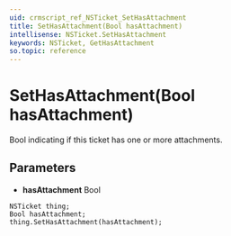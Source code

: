 ```yaml
---
uid: crmscript_ref_NSTicket_SetHasAttachment
title: SetHasAttachment(Bool hasAttachment)
intellisense: NSTicket.SetHasAttachment
keywords: NSTicket, GetHasAttachment
so.topic: reference
---
```


# SetHasAttachment(Bool hasAttachment)

Bool indicating if this ticket has one or more attachments.

## Parameters

* **hasAttachment** Bool

```crmscript
NSTicket thing;
Bool hasAttachment;
thing.SetHasAttachment(hasAttachment);
```


